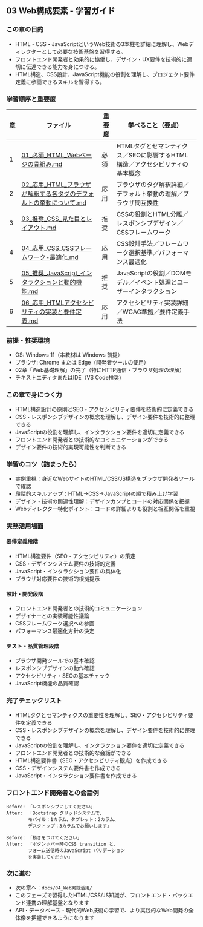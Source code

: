 ## 03 Web構成要素 - 学習ガイド

### この章の目的
- HTML・CSS・JavaScriptというWeb技術の3本柱を詳細に理解し、Webディレクターとして必要な技術基盤を習得する。
- フロントエンド開発者と効果的に協働し、デザイン・UX要件を技術的に適切に伝達できる能力を身につける。
- HTML構造、CSS設計、JavaScript機能の役割を理解し、プロジェクト要件定義に参画できるスキルを習得する。

### 学習順序と重要度
| 章 | ファイル | 重要度 | 学べること（要点） |
|---|---|---|---|
| 1 | [01_必須_HTML_Webページの骨組み.md](./01_必須_HTML_Webページの骨組み.md) | 必須 | HTMLタグとセマンティクス／SEOに影響するHTML構造／アクセシビリティの基本概念 |
| 2 | [02_応用_HTML_ブラウザが解釈する各タグのデフォルトの挙動について.md](./02_応用_HTML_ブラウザが解釈する各タグのデフォルトの挙動について.md) | 応用 | ブラウザのタグ解釈詳細／デフォルト挙動の理解／ブラウザ間互換性 |
| 3 | [03_推奨_CSS_見た目とレイアウト.md](./03_推奨_CSS_見た目とレイアウト.md) | 推奨 | CSSの役割とHTML分離／レスポンシブデザイン／CSSフレームワーク |
| 4 | [04_応用_CSS_CSSフレームワーク-最適化.md](./04_応用_CSS_CSSフレームワーク-最適化.md) | 応用 | CSS設計手法／フレームワーク選択基準／パフォーマンス最適化 |
| 5 | [05_推奨_JavaScript_インタラクションと動的機能.md](./05_推奨_JavaScript_インタラクションと動的機能.md) | 推奨 | JavaScriptの役割／DOMモデル／イベント処理とユーザーインタラクション |
| 6 | [06_応用_HTMLアクセシビリティの実装と要件定義.md](./06_応用_HTMLアクセシビリティの実装と要件定義.md) | 応用 | アクセシビリティ実装詳細／WCAG準拠／要件定義手法 |

### 前提・推奨環境
- OS: Windows 11（本教材は Windows 前提）
- ブラウザ: Chrome または Edge（開発者ツールの使用）
- 02章「Web基礎理解」の完了（特にHTTP通信・ブラウザ処理の理解）
- テキストエディタまたはIDE（VS Code推奨）

### この章で身につく力
- HTML構造設計の原則とSEO・アクセシビリティ要件を技術的に定義できる
- CSS・レスポンシブデザインの概念を理解し、デザイン要件を技術的に整理できる
- JavaScriptの役割を理解し、インタラクション要件を適切に定義できる
- フロントエンド開発者との技術的なコミュニケーションができる
- デザイン要件の技術的実現可能性を判断できる

### 学習のコツ（詰まったら）
- 実例重視：身近なWebサイトのHTML/CSS/JS構造をブラウザ開発者ツールで確認
- 段階的スキルアップ：HTML→CSS→JavaScriptの順で積み上げ学習
- デザイン・技術の関連性理解：デザインカンプとコードの対応関係を把握
- Webディレクター特化ポイント：コードの詳細よりも役割と相互関係を重視

### 実務活用場面
#### 要件定義段階
- HTML構造要件（SEO・アクセシビリティ）の策定
- CSS・デザインシステム要件の技術的定義
- JavaScript・インタラクション要件の具体化
- ブラウザ対応要件の技術的根拠提示

#### 設計・開発段階
- フロントエンド開発者との技術的コミュニケーション
- デザイナーとの実装可能性議論
- CSSフレームワーク選択への参画
- パフォーマンス最適化方針の決定

#### テスト・品質管理段階
- ブラウザ開発ツールでの基本確認
- レスポンシブデザインの動作確認
- アクセシビリティ・SEOの基本チェック
- JavaScript機能の品質確認

### 完了チェックリスト
- HTMLタグとセマンティクスの重要性を理解し、SEO・アクセシビリティ要件を定義できる
- CSS・レスポンシブデザインの概念を理解し、デザイン要件を技術的に整理できる
- JavaScriptの役割を理解し、インタラクション要件を適切に定義できる
- フロントエンド開発者との技術的な会話ができる
- HTML構造要件書（SEO・アクセシビリティ観点）を作成できる
- CSS・デザインシステム要件書を作成できる
- JavaScript・インタラクション要件書を作成できる

### フロントエンド開発者との会話例
```
Before: 「レスポンシブにしてください」
After:  「Bootstrap グリッドシステムで、
        モバイル：1カラム、タブレット：2カラム、
        デスクトップ：3カラムでお願いします」

Before: 「動きをつけてください」  
After:  「ボタンホバー時のCSS transition と、
        フォーム送信時のJavaScript バリデーション
        を実装してください」
```

### 次に進む
- 次の章へ：`docs/04_Web実践活用/`
- このフェーズで習得したHTML/CSS/JS知識が、フロントエンド・バックエンド連携の理解基盤となります
- API・データベース・現代的Web技術の学習で、より実践的なWeb開発の全体像を把握できるようになります
